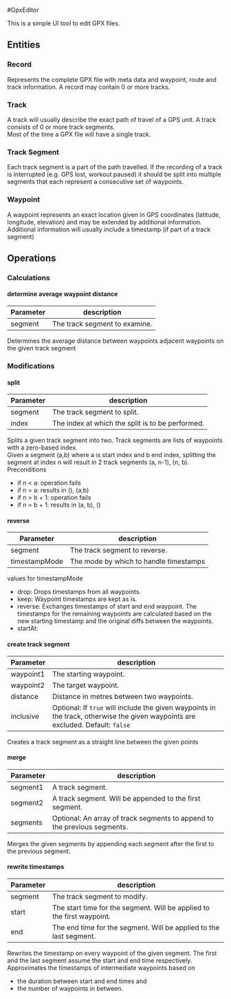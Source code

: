 #GpxEditor

This is a simple UI tool to edit GPX files.

## Entities

### Record        
Represents the complete GPX file with meta data and waypoint, route and track information. A record may contain 0 or more tracks.   

### Track
A track will usually describe the exact path of travel of a GPS unit. A track consists of 0 or more track segments.    
Most of the time a GPX file will have a single track.

### Track Segment
Each track segment is a part of the path travelled. 
If the recording of a track is interrupted (e.g. GPS lost, workout paused) it should be split into multiple segments that each represent a consecutive set of waypoints. 

### Waypoint
A waypoint represents an exact location given in GPS coordinates (latitude, longitude, elevation) and may be extended by additional information.  
Additional information will usually include a timestamp (if part of a track segment)

## Operations

### Calculations

#### determine average waypoint distance

| Parameter | description |
| ---       | ---         | 
| segment   | The track segment to examine.  |

Determines the average distance between waypoints adjacent waypoints on the given track segment

### Modifications

#### split

| Parameter | description |
| ---       | ---         | 
| segment   | The track segment to split.  |
| index     | The index at which the split is to be performed.  |

Splits a given track segment into two. Track segments are lists of waypoints with a zero-based index.  
Given a segment (a,b) where a is start index and b end index, splitting the segment at index n will result in 2 track segments (a, n-1), (n, b).  
Preconditions
- if n < a: operation fails
- if n = a: results in (), (a,b)
- if n > b + 1: operation fails  
- if n = b + 1: results in (a, b), ()

#### reverse

| Parameter | description |
| ---       | ---         | 
| segment   | The track segment to reverse.  |
| timestampMode | The mode by which to handle timestamps |

values for timestampMode
- drop: Drops timestamps from all waypoints.
- keep: Waypoint timestamps are kept as is.  
- reverse: Exchanges timestamps of start and end waypoint. The timestamps for the remaining waypoints are calculated based on the new starting timestamp and the original diffs between the waypoints.  
- startAt: 

#### create track segment

| Parameter  | description |
| ---        | ---         | 
| waypoint1  | The starting waypoint.  |
| waypoint2  | The target waypoint.  |
| distance   | Distance in metres between two waypoints. | 
| inclusive  | Optional: If `true` will include the given waypoints in the track, otherwise the given waypoints are excluded. Default: `false` | 

Creates a track segment as a straight line between the given points 

#### merge

| Parameter | description |
| ---       | ---         | 
| segment1  | A track segment.  |
| segment2  | A track segment. Will be appended to the first segment. |
| segments  | Optional: An array of track segments to append to the previous segments. |

Merges the given segments by appending each segment after the first to the previous segment.

#### rewrite timestamps

| Parameter | description |
| ---       | ---         | 
| segment   | The track segment to modify.  |
| start     | The start time for the segment. Will be applied to the first waypoint. |
| end       | The end time for the segment. Will be applied to the last segment.     |

Rewrites the timestamp on every waypoint of the given segment. 
The first and the last segment assume the start and end time respectively.
Approximates the timestamps of intermediate waypoints based on 
- the duration between start and end times and
- the number of waypoints in between. 
